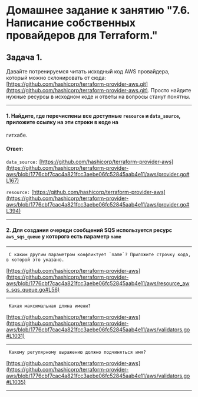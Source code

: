 # Домашнее задание к занятию "7.6. Написание собственных провайдеров для Terraform."

## Задача 1. 
Давайте потренируемся читать исходный код AWS провайдера, который можно склонировать от сюда: 
[https://github.com/hashicorp/terraform-provider-aws.git](https://github.com/hashicorp/terraform-provider-aws.git).
Просто найдите нужные ресурсы в исходном коде и ответы на вопросы станут понятны.  
___
#### 1. Найдите, где перечислены все доступные `resource` и `data_source`, приложите ссылку на эти строки в коде на 
гитхабе.
#### Ответ:
`data_source:`
[https://github.com/hashicorp/terraform-provider-aws](https://github.com/hashicorp/terraform-provider-aws/blob/1776cbf7cac4a821fcc3aebe06fc52845aab4e11/aws/provider.go#L167)

`resource:`
[https://github.com/hashicorp/terraform-provider-aws](https://github.com/hashicorp/terraform-provider-aws/blob/1776cbf7cac4a821fcc3aebe06fc52845aab4e11/aws/provider.go#L394)
___
#### 2. Для создания очереди сообщений SQS используется ресурс `aws_sqs_queue` у которого есть параметр `name` 
___
     С каким другим параметром конфликтует `name`? Приложите строчку кода, в которой это указано.
    
   [https://github.com/hashicorp/terraform-provider-aws](https://github.com/hashicorp/terraform-provider-aws/blob/1776cbf7cac4a821fcc3aebe06fc52845aab4e11/aws/resource_aws_sqs_queue.go#L56)
___
     Какая максимальная длина имени? 

   [https://github.com/hashicorp/terraform-provider-aws](https://github.com/hashicorp/terraform-provider-aws/blob/1776cbf7cac4a821fcc3aebe06fc52845aab4e11/aws/validators.go#L1031)
___
     Какому регулярному выражению должно подчиняться имя? 
        
   [https://github.com/hashicorp/terraform-provider-aws](https://github.com/hashicorp/terraform-provider-aws/blob/1776cbf7cac4a821fcc3aebe06fc52845aab4e11/aws/validators.go#L1035)
___
